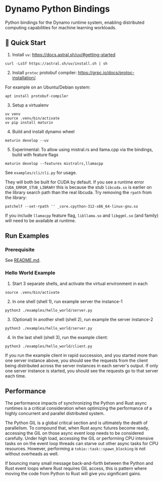 <!--
SPDX-FileCopyrightText: Copyright (c) 2024-2025 NVIDIA CORPORATION & AFFILIATES. All rights reserved.
SPDX-License-Identifier: Apache-2.0

Licensed under the Apache License, Version 2.0 (the "License");
you may not use this file except in compliance with the License.
You may obtain a copy of the License at

https://www.apache.org/licenses/LICENSE-2.0

Unless required by applicable law or agreed to in writing, software
distributed under the License is distributed on an "AS IS" BASIS,
WITHOUT WARRANTIES OR CONDITIONS OF ANY KIND, either express or implied.
See the License for the specific language governing permissions and
limitations under the License.
-->

# Dynamo Python Bindings

Python bindings for the Dynamo runtime system, enabling distributed computing capabilities for machine learning workloads.

## 🚀 Quick Start

1. Install `uv`: https://docs.astral.sh/uv/#getting-started
```
curl -LsSf https://astral.sh/uv/install.sh | sh
```

2. Install `protoc` protobuf compiler: https://grpc.io/docs/protoc-installation/.

For example on an Ubuntu/Debian system:
```
apt install protobuf-compiler
```

3. Setup a virtualenv

```
uv venv
source .venv/bin/activate
uv pip install maturin
```

4. Build and install dynamo wheel
```
maturin develop --uv
```

5. Experimental: To allow using mistral.rs and llama.cpp via the bindings, build with feature flags

```
maturin develop --features mistralrs,llamacpp
```

See `examples/cli/cli.py` for usage.

They will both be built for CUDA by default. If you see a runtime error `CUDA_ERROR_STUB_LIBRARY` this is because
the stub `libcuda.so` is earlier on the library search path than the real libcuda. Try removing the `rpath` from the library:

```
patchelf --set-rpath '' _core.cpython-312-x86_64-linux-gnu.so
```

If you include `llamacpp` feature flag, `libllama.so` and `libggml.so` (and family) will need to be available at runtime.


## Run Examples

### Prerequisite

See [README.md](../../../docs/runtime/README.md#prerequisites).

### Hello World Example

1. Start 3 separate shells, and activate the virtual environment in each
```
source .venv/bin/activate
```

2. In one shell (shell 1), run example server the instance-1
```
python3 ./examples/hello_world/server.py
```

3. (Optional) In another shell (shell 2), run example the server instance-2
```
python3 ./examples/hello_world/server.py
```

4. In the last shell (shell 3), run the example client:
```
python3 ./examples/hello_world/client.py
```

If you run the example client in rapid succession, and you started more than
one server instance above, you should see the requests from the client being
distributed across the server instances in each server's output. If only one
server instance is started, you should see the requests go to that server
each time.

## Performance

The performance impacts of synchronizing the Python and Rust async runtimes
is a critical consideration when optimizing the performance of a highly
concurrent and parallel distributed system.

The Python GIL is a global critical section and is ultimately the death of
parallelism. To compound that, when Rust async futures become ready,
accessing the GIL on those async event loop needs to be considered carefully.
Under high load, accessing the GIL or performing CPU intensive tasks on
on the event loop threads can starve out other async tasks for CPU resources.
However, performing a `tokio::task::spawn_blocking` is not without overheads
as well.

If bouncing many small message back-and-forth between the Python and Rust
event loops where Rust requires GIL access, this is pattern where moving the
code from Python to Rust will give you significant gains.
